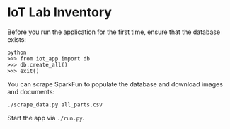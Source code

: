 # IoT Lab Inventory

Before you run the application for the first time, ensure that the database
exists:

```
python
>>> from iot_app import db
>>> db.create_all()
>>> exit()
```

You can scrape SparkFun to populate the database and download images and documents:

`./scrape_data.py all_parts.csv`

Start the app via `./run.py`.
